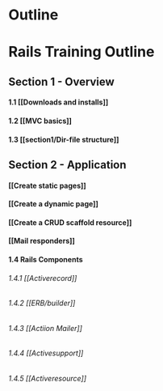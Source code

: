 # Outline

# Rails Training Outline

## Section 1 - Overview

#### 1.1 [[Downloads and installs]]

#### 1.2 [[MVC basics]]

#### 1.3 [[section1/Dir-file structure]]


## Section 2 - Application
#### [[Create static pages]]

#### [[Create a dynamic page]]

#### [[Create a CRUD scaffold resource]]

#### [[Mail responders]]


#### 1.4 Rails Components 
###### 1.4.1 [[Activerecord]]
###### 1.4.2 [[ERB/builder]]
###### 1.4.3 [[Actiion Mailer]]
###### 1.4.4 [[Activesupport]]
###### 1.4.5 [[Activeresource]]
